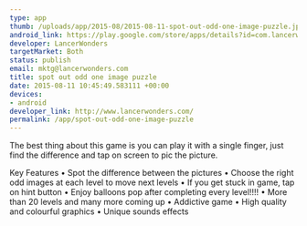```yaml
--- 
type: app
thumb: /uploads/app/2015-08/2015-08-11-spot-out-odd-one-image-puzzle.jpg
android_link: https://play.google.com/store/apps/details?id=com.lancerwonders.oddoneout
developer: LancerWonders
targetMarket: Both
status: publish
email: mktg@lancerwonders.com
title: spot out odd one image puzzle
date: 2015-08-11 10:45:49.583111 +00:00
devices: 
- android
developer_link: http://www.lancerwonders.com/
permalink: /app/spot-out-odd-one-image-puzzle
---
```


The best thing about this game is you can play it with a single finger, just find the difference and tap on screen to pic the picture.

Key Features
•	Spot the difference between the pictures
•	Choose the right odd images at each level to move next levels
•	If you get stuck in game, tap on hint button
•	Enjoy balloons pop after completing every level!!!!
•	More than 20 levels and many more coming up
•	Addictive game 
•	High quality and colourful graphics
•	Unique sounds effects
